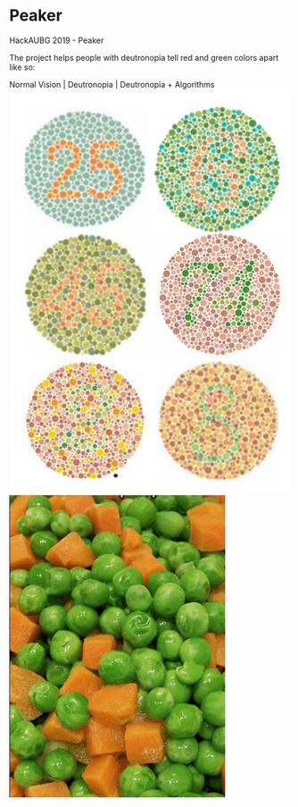 # Peaker
HackAUBG 2019 - Peaker

The project helps people with deutronopia tell red and green colors apart like so:


Normal Vision | Deutronopia | Deutronopia + Algorithms
![stress tests](https://github.com/LlaziG/Peaker/blob/master/img/tests.jpg?raw=true)
![stress tests](https://github.com/LlaziG/Peaker/blob/master/img/carrots.png?raw=true)

